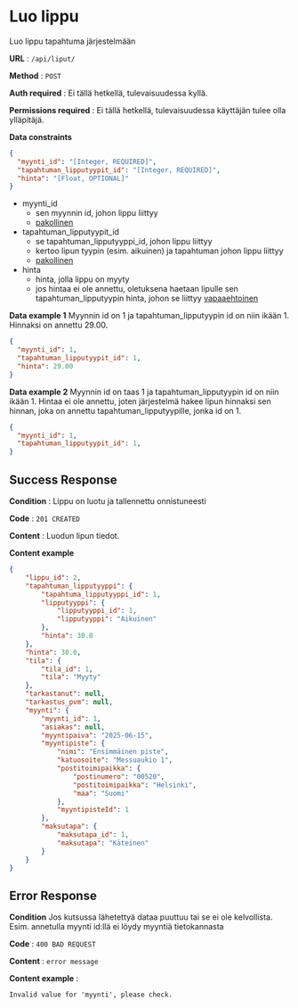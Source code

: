 # Luo lippu

Luo lippu tapahtuma järjestelmään

**URL** : `/api/liput/`

**Method** : `POST`

**Auth required** : Ei tällä hetkellä, tulevaisuudessa kyllä.

**Permissions required** : Ei tällä hetkellä, tulevaisuudessa käyttäjän tulee olla ylläpitäjä.

**Data constraints**

```json
{
  "myynti_id": "[Integer, REQUIRED]",
  "tapahtuman_lipputyypit_id": "[Integer, REQUIRED]",
  "hinta": "[Float, OPTIONAL]"
}
```
- myynti_id
  - sen myynnin id, johon lippu liittyy
  - <u>pakollinen</u>
- tapahtuman_lipputyypit_id
  - se tapahtuman_lipputyyppi_id, johon lippu liittyy
  - kertoo lipun tyypin (esim. aikuinen) ja tapahtuman johon lippu liittyy
  - <u>pakollinen</u>
- hinta
  - hinta, jolla lippu on myyty
  - jos hintaa ei ole annettu, oletuksena haetaan lipulle sen tapahtuman_lipputyypin hinta, johon se liittyy
  <u>vapaaehtoinen</u>

**Data example 1**
Myynnin id on 1 ja tapahtuman_lipputyypin id on niin ikään 1. Hinnaksi on annettu 29.00.

```json
{
  "myynti_id": 1,
  "tapahtuman_lipputyypit_id": 1,
  "hinta": 29.00
}
```

**Data example 2**
Myynnin id on taas 1 ja tapahtuman_lipputyypin id on niin ikään 1. Hintaa ei ole annettu, joten järjestelmä hakee lipun hinnaksi sen hinnan, joka on annettu tapahtuman_lipputyypille, jonka id on 1.

```json
{
  "myynti_id": 1,
  "tapahtuman_lipputyypit_id": 1,
}
```

## Success Response

**Condition** : Lippu on luotu ja tallennettu onnistuneesti

**Code** : `201 CREATED`

**Content** : Luodun lipun tiedot.

**Content example** 

```json
{
    "lippu_id": 2,
    "tapahtuman_lipputyyppi": {
        "tapahtuma_lipputyyppi_id": 1,
        "lipputyyppi": {
            "lipputyyppi_id": 1,
            "lipputyyppi": "Aikuinen"
        },
        "hinta": 30.0
    },
    "hinta": 30.0,
    "tila": {
        "tila_id": 1,
        "tila": "Myyty"
    },
    "tarkastanut": null,
    "tarkastus_pvm": null,
    "myynti": {
        "myynti_id": 1,
        "asiakas": null,
        "myyntipaiva": "2025-06-15",
        "myyntipiste": {
            "nimi": "Ensimmäinen piste",
            "katuosoite": "Messuaukio 1",
            "postitoimipaikka": {
                "postinumero": "00520",
                "postitoimipaikka": "Helsinki",
                "maa": "Suomi"
            },
            "myyntipisteId": 1
        },
        "maksutapa": {
            "maksutapa_id": 1,
            "maksutapa": "Käteinen"
        }
    }
}
```

## Error Response

**Condition** Jos kutsussa lähetettyä dataa puuttuu tai se ei ole kelvollista. Esim. annetulla myynti id:llä ei löydy myyntiä tietokannasta

**Code** : `400 BAD REQUEST`

**Content** : `error message`

**Content example** : 

```
Invalid value for 'myynti', please check.
```

